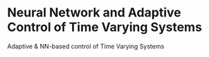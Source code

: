 # Neural Network and Adaptive Control of Time Varying Systems
 Adaptive & NN-based control of Time Varying Systems
